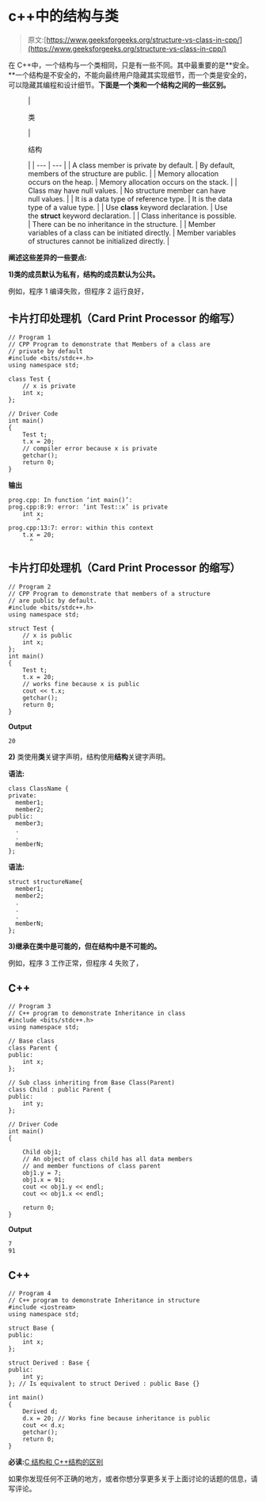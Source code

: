 # c++中的结构与类

> 原文:[https://www.geeksforgeeks.org/structure-vs-class-in-cpp/](https://www.geeksforgeeks.org/structure-vs-class-in-cpp/)

在 C++中，一个结构与一个类相同，只是有一些不同。其中最重要的是**安全。**一个结构是不安全的，不能向最终用户隐藏其实现细节，而一个类是安全的，可以隐藏其编程和设计细节。**下面是一个类和一个结构之间的一些区别。**

<figure class="table">

| 

类

 | 

结构

 |
| --- | --- |
| A class member is private by default. | By default, members of the structure are public. |
| Memory allocation occurs on the heap. | Memory allocation occurs on the stack. |
| Class may have null values. | No structure member can have null values. |
| It is a data type of reference type. | It is the data type of a value type. |
| Use **class** keyword declaration. | Use the **struct** keyword declaration. |
| Class inheritance is possible. | There can be no inheritance in the structure. |
| Member variables of a class can be initiated directly. | Member variables of structures cannot be initialized directly. |

</figure>

**阐述这些差异的一些要点:**

**1)类的成员默认为私有，结构的成员默认为公共。**

例如，程序 1 编译失败，但程序 2 运行良好，

## 卡片打印处理机（Card Print Processor 的缩写）

```
// Program 1
// CPP Program to demonstrate that Members of a class are
// private by default
#include <bits/stdc++.h>
using namespace std;

class Test {
    // x is private
    int x;
};

// Driver Code
int main()
{
    Test t;
    t.x = 20;
    // compiler error because x is private
    getchar();
    return 0;
}
```

**输出**

```
prog.cpp: In function ‘int main()’:
prog.cpp:8:9: error: ‘int Test::x’ is private
    int x;
        ^
prog.cpp:13:7: error: within this context
    t.x = 20;
      ^
```

## 卡片打印处理机（Card Print Processor 的缩写）

```
// Program 2
// CPP Program to demonstrate that members of a structure
// are public by default. 
#include <bits/stdc++.h>
using namespace std;

struct Test {
    // x is public
    int x;
};
int main()
{
    Test t;
    t.x = 20;
    // works fine because x is public
    cout << t.x;
    getchar();
    return 0;
}
```

**Output**

```
20
```

**2)** 类使用**类**关键字声明，结构使用**结构**关键字声明。

**语法:**

```
class ClassName {
private:
  member1;
  member2;
public:
  member3;
  .
  .
  memberN;
};
```

**语法:**

```
struct structureName{
  member1;
  member2;
  .
  .
  .
  memberN;
};
```

**3)继承在类中是可能的，但在结构中是不可能的。**

例如，程序 3 工作正常，但程序 4 失败了，

## C++

```
// Program 3
// C++ program to demonstrate Inheritance in class
#include <bits/stdc++.h>
using namespace std;

// Base class
class Parent {
public:
    int x;
};

// Sub class inheriting from Base Class(Parent)
class Child : public Parent {
public:
    int y;
};

// Driver Code
int main()
{

    Child obj1;
    // An object of class child has all data members
    // and member functions of class parent
    obj1.y = 7;
    obj1.x = 91;
    cout << obj1.y << endl;
    cout << obj1.x << endl;

    return 0;
}
```

**Output**

```
7
91
```

## C++

```
// Program 4
// C++ program to demonstrate Inheritance in structure
#include <iostream>
using namespace std;

struct Base {
public:
    int x;
};

struct Derived : Base {
public:
    int y;
}; // Is equivalent to struct Derived : public Base {}

int main()
{
    Derived d;
    d.x = 20; // Works fine because inheritance is public
    cout << d.x;
    getchar();
    return 0;
}
```

**必读:**[C 结构和 C++结构的区别](https://www.geeksforgeeks.org/difference-c-structures-c-structures/)

如果你发现任何不正确的地方，或者你想分享更多关于上面讨论的话题的信息，请写评论。